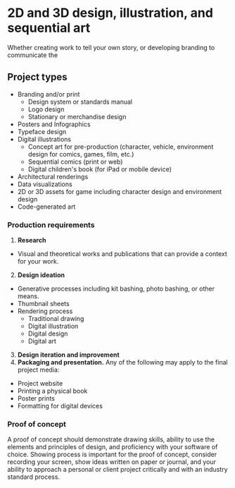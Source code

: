 # 2D and 3D design, illustration, and sequential art

Whether creating work to tell your own story, or developing branding to communicate the 

## Project types

* Branding and/or print
  * Design system or standards manual
  * Logo design
  * Stationary or merchandise design
* Posters and Infographics
* Typeface design
* Digital illustrations
  * Concept art for pre-production \(character, vehicle, environment design for comics, games, film, etc.\)
  * Sequential comics \(print or web\)
  * Digital children's book (for iPad or mobile device)
* Architectural renderings
* Data visualizations
* 2D or 3D assets for game including character design and environment design
* Code-generated art

### Production requirements

1. **Research**
  - Visual and theoretical works and publications that can provide a context for your work. 
2. **Design ideation**
  - Generative processes including kit bashing, photo bashing, or other means.
  - Thumbnail sheets
  - Rendering process
    - Traditional drawing
    - Digital illustration
    - Digital design
    - Digital art
3. **Design iteration and improvement**
4. **Packaging and presentation.** Any of the following may apply to the final project media:
  - Project website
  - Printing a physical book
  - Poster prints
  - Formatting for digital devices

### Proof of concept

A proof of concept should demonstrate drawing skills, ability to use the elements and principles of design, and proficiency with your software of choice. Showing process is important for the proof of concept, consider recording your screen, show ideas written on paper or journal, and your ability to approach a personal or client project critically and with an industry standard process.


